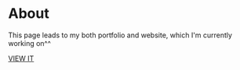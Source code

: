 # About

This page leads to my both portfolio and website, which I'm currently working on^^

[VIEW IT](https://lillime0.github.io/)

